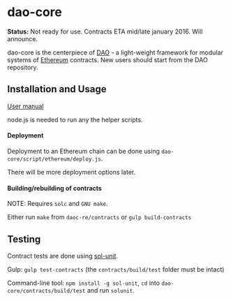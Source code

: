 # dao-core

**Status:** Not ready for use. Contracts ETA mid/late january 2016. Will announce.

dao-core is the centerpiece of [DAO](https://github.com/smartcontractproduction/dao) - a light-weight framework for modular systems of [Ethereum](https://ethereum.org/) contracts. New users should start from the DAO repository.

## Installation and Usage

[User manual](https://github.com/smartcontractproduction/dao/blob/master/docs/Manual.md)

node.js is needed to run any the helper scripts.

#### Deployment

Deployment to an Ethereum chain can be done using `dao-core/script/ethereum/deploy.js`.
 
There will be more deployment options later.

#### Building/rebuilding of contracts

NOTE: Requires `solc` and `GNU make`.

Either run `make` from `daoc-re/contracts` or `gulp build-contracts`

## Testing

Contract tests are done using [sol-unit](https://github.com/androlo/sol-unit).

Gulp: `gulp test-contracts` (the `contracts/build/test` folder must be intact)

Command-line tool: `npm install -g sol-unit`, `cd` into `dao-core/contracts/build/test` and run `solunit`.

